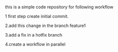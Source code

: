 this is a simple code repository for following workflow

1 first step create initial commit.

2.add this change in the branch feature1

3.add a fix in a hotfix branch

4.create a workflow in parallel
